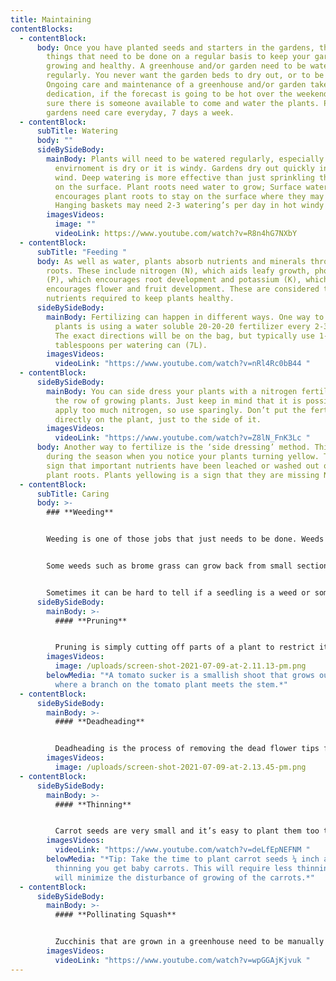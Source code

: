 ```yaml
---
title: Maintaining
contentBlocks:
  - contentBlock:
      body: Once you have planted seeds and starters in the gardens, there are several
        things that need to be done on a regular basis to keep your garden
        growing and healthy. A greenhouse and/or garden need to be watered
        regularly. You never want the garden beds to dry out, or to be too wet.
        Ongoing care and maintenance of a greenhouse and/or garden takes
        dedication, if the forecast is going to be hot over the weekend, make
        sure there is someone available to come and water the plants. Plants and
        gardens need care everyday, 7 days a week.
  - contentBlock:
      subTitle: Watering
      body: ""
      sideBySideBody:
        mainBody: Plants will need to be watered regularly, especially if the
          envirnoment is dry or it is windy. Gardens dry out quickly in the
          wind. Deep watering is more effective than just sprinkling the water
          on the surface. Plant roots need water to grow; Surface watering
          encourages plant roots to stay on the surface where they may dry out.
          Hanging baskets may need 2-3 watering’s per day in hot windy weather.
        imagesVideos:
          image: ""
          videoLink: https://www.youtube.com/watch?v=R8n4hG7NXbY
  - contentBlock:
      subTitle: "Feeding "
      body: As well as water, plants absorb nutrients and minerals through their
        roots. These include nitrogen (N), which aids leafy growth, phosphorus
        (P), which encourages root development and potassium (K), which
        encourages flower and fruit development. These are considered the main
        nutrients required to keep plants healthy.
      sideBySideBody:
        mainBody: Fertilizing can happen in different ways. One way to fertilize the
          plants is using a water soluble 20-20-20 fertilizer every 2-3 weeks.
          The exact directions will be on the bag, but typically use 1-2
          tablespoons per watering can (7L).
        imagesVideos:
          videoLink: "https://www.youtube.com/watch?v=nRl4Rc0bB44 "
  - contentBlock:
      sideBySideBody:
        mainBody: You can side dress your plants with a nitrogen fertilizer alongside
          the row of growing plants. Just keep in mind that it is possible to
          apply too much nitrogen, so use sparingly. Don’t put the fertilizer
          directly on the plant, just to the side of it.
        imagesVideos:
          videoLink: "https://www.youtube.com/watch?v=Z8lN_FnK3Lc "
      body: Another way to fertilize is the ‘side dressing’ method. This can be done
        during the season when you notice your plants turning yellow. That is a
        sign that important nutrients have been leached or washed out of the
        plant roots. Plants yellowing is a sign that they are missing Nitrogen.
  - contentBlock:
      subTitle: Caring
      body: >-
        ### **Weeding**


        Weeding is one of those jobs that just needs to be done. Weeds take up space, water and nutrients in the garden. Some, like chickweed, can grow so quickly that they choke out your crops, so it’s best to address the problem early on. The best time to weed is right after a rain or after you’ve watered, when the ground is soft. All weeds should be pulled out by the roots and as early as possible to avoid them going to seed and overtaking the beds. This is important.


        Some weeds such as brome grass can grow back from small sections of root left in the soil. It’s important to get the weeds before they go to seed otherwise you may end up with weeds not just in one bed but in all the beds. The weeds should not be put in the compost pile. 


        Sometimes it can be hard to tell if a seedling is a weed or something you have planted. If you’re not sure if a plant is a weed, wait until you can see if it’s part of a line of plants. The plants in a line are probably vegetables since weeds seldom grow in a straight line. Removing tall grass and weeds from the inside and around the greenhouses and garden beds reduces the chance of weeds spreading and also reduces pests (like gophers) from coming into the greenhouse for a snack!
      sideBySideBody:
        mainBody: >-
          #### **Pruning**


          Pruning is simply cutting off parts of a plant to restrict its size, encourage it to grow in a certain shape or develop more fruit, flowers or stems, or to remove dead or diseased material. Simply removing dead, diseased, broken, crossing and crowded branches is often enough for many plants. Tomatoes need to be pruned regularly, to cut off the “**suckers”**growing in the middle of two branches. This will help the plant to focus on producing tomatoes, rather than more branches.
        imagesVideos:
          image: /uploads/screen-shot-2021-07-09-at-2.11.13-pm.png
        belowMedia: "*A tomato sucker is a smallish shoot that grows out of the joint
          where a branch on the tomato plant meets the stem.*"
  - contentBlock:
      sideBySideBody:
        mainBody: >-
          #### **Deadheading**


          Deadheading is the process of removing the dead flower tips from a flower plant. Pansies and marigolds thrive when you cut off the dead flowers. This prevents plants from setting seed and encourages them to produce more flowers. By regularly deadheading you can keep them flowering throughout summer.
        imagesVideos:
          image: /uploads/screen-shot-2021-07-09-at-2.13.45-pm.png
  - contentBlock:
      sideBySideBody:
        mainBody: >-
          #### **Thinning**


          Carrot seeds are very small and it’s easy to plant them too thickly when sowing the tiny seeds. If carrots are spaced too close together, there isn’t enough room to develop large healthy roots and they may become stunted or deformed. When the seedlings are about three to four inches tall, thin the plants to about an inch apart, which usually means removing every second seedling. When thinning carrots, carefully pull the tiny carrot from the soil. Gather up the discarded seedlings and bury them in the compost pile. After the initial thinning, follow up around a month later with a second thinning session. Every second carrot is removed, leaving the roots spaced about 1 ½ to 2 inches apart*.*
        imagesVideos:
          videoLink: "https://www.youtube.com/watch?v=deLfEpNEFNM "
        belowMedia: "*Tip: Take the time to plant carrot seeds ¼ inch apart so the first
          thinning you get baby carrots. This will require less thinning and
          will minimize the disturbance of growing of the carrots.*"
  - contentBlock:
      sideBySideBody:
        mainBody: >-
          #### **Pollinating Squash**


          Zucchinis that are grown in a greenhouse need to be manually pollinated. The female flower will have a small zucchini growing on it, and the male will just have a straight stalk with a flower on the end. You can snap off the male flower and in the centre of the flower is the pollen. Gently dab the pollen onto the middle of the female flowers, just above the small zucchini (you can also use a paintbrush by dabbing the paintbrush into the middle of the male flower and then dab the female flower center with the pollen covered paintbrush). One male flower can usually pollinate several females. Zucchini’s will grow to be 6 – 24 inches long!
        imagesVideos:
          videoLink: "https://www.youtube.com/watch?v=wpGGAjKjvuk "
---
```

